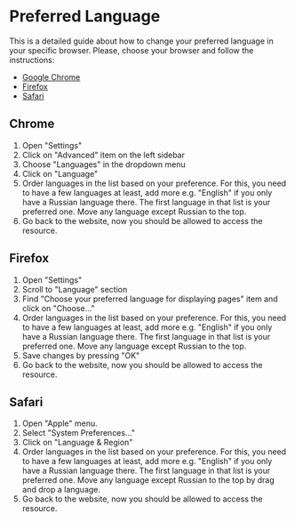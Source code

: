# Preferred Language

This is a detailed guide about how to change your preferred language in your
specific browser. Please, choose your browser and follow the instructions:

- [Google Chrome](#chrome)
- [Firefox](#firefox)
- [Safari](#safari)

## Chrome

1. Open "Settings"
2. Click on "Advanced" item on the left sidebar
3. Choose "Languages" in the dropdown menu
4. Click on "Language"
5. Order languages in the list based on your preference. For this, you need to have a few
   languages at least, add more e.g. "English" if you only have a Russian language there.
   The first language in that list is your preferred one. Move any language except
   Russian to the top.
6. Go back to the website, now you should be allowed to access the resource.

## Firefox

1. Open "Settings"
2. Scroll to "Language" section
3. Find "Choose your preferred language for displaying pages" item and click on "Choose..."
4. Order languages in the list based on your preference. For this, you need to have a few
   languages at least, add more e.g. "English" if you only have a Russian language there.
   The first language in that list is your preferred one. Move any language except
   Russian to the top.
5. Save changes by pressing "OK"
6. Go back to the website, now you should be allowed to access the resource.

## Safari

1. Open "Apple" menu.
2. Select "System Preferences..."
3. Click on "Language & Region"
4. Order languages in the list based on your preference. For this, you need to have a few
   languages at least, add more e.g. "English" if you only have a Russian language there.
   The first language in that list is your preferred one. Move any language except
   Russian to the top by drag and drop a language.
5. Go back to the website, now you should be allowed to access the resource.
